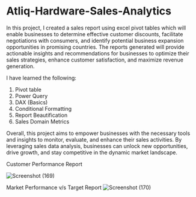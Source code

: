 # Atliq-Hardware-Sales-Analytics

In this project, I created a sales report using excel pivot tables which will enable businesses to determine effective customer discounts, facilitate negotiations with consumers, and identify potential business expansion opportunities in promising countries. The reports generated will provide actionable insights and recommendations for businesses to optimize their sales strategies, enhance customer satisfaction, and maximize revenue generation.

I have learned the following:

1. Pivot table
2. Power Query
3. DAX (Basics)
4. Conditional Formatting
5. Report Beautification
6. Sales Domain Metrics

Overall, this project aims to empower businesses with the necessary tools and insights to monitor, evaluate, and enhance their sales activities. By leveraging sales data analysis, businesses can unlock new opportunities, drive growth, and stay competitive in the dynamic market landscape.

Customer Performance Report


![Screenshot (169)](https://github.com/ridhi0228/Atliq-Hardware-Sales-Analytics/assets/132190698/09196d1d-f6e3-4541-8066-7d7c4ced3e80)

Market Performance v/s Target Report
![Screenshot (170)](https://github.com/ridhi0228/Atliq-Hardware-Sales-Analytics/assets/132190698/4a6372d7-5054-47d7-84aa-3a100f22d00e)

